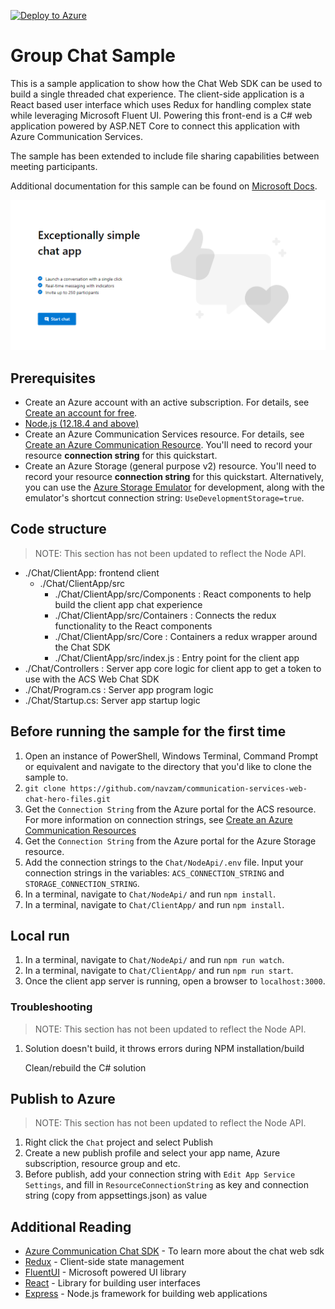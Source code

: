 [![Deploy to Azure](https://aka.ms/deploytoazurebutton)](https://portal.azure.com/#create/Microsoft.Template/uri/https%3A%2F%2Fraw.githubusercontent.com%2FAzure-Samples%2Fcommunication-services-web-chat-hero%2Fmain%2Fdeploy%2Fazuredeploy.json)

# Group Chat Sample

This is a sample application to show how the Chat Web SDK can be used to build a single threaded chat experience. 
The client-side application is a React based user interface which uses Redux for handling complex state while leveraging Microsoft Fluent UI. 
Powering this front-end is a C# web application powered by ASP.NET Core to connect this application with Azure Communication Services.

The sample has been extended to include file sharing capabilities between meeting participants.

Additional documentation for this sample can be found on [Microsoft Docs](https://docs.microsoft.com/en-us/azure/communication-services/samples/chat-hero-sample).

![Homepage](./Media/homepage-sample-chat.png)

## Prerequisites

- Create an Azure account with an active subscription. For details, see [Create an account for free](https://azure.microsoft.com/free/?WT.mc_id=A261C142F).
- [Node.js (12.18.4 and above)](https://nodejs.org/en/download/)
- Create an Azure Communication Services resource. For details, see [Create an Azure Communication Resource](https://docs.microsoft.com/en-us/azure/communication-services/quickstarts/create-communication-resource). You'll need to record your resource **connection string** for this quickstart.
- Create an Azure Storage (general purpose v2) resource. You'll need to record your resource **connection string** for this quickstart. Alternatively, you can use the [Azure Storage Emulator](https://docs.microsoft.com/en-us/azure/storage/common/storage-use-emulator) for development, along with the emulator's shortcut connection string: `UseDevelopmentStorage=true`.

## Code structure

> NOTE: This section has not been updated to reflect the Node API.

- ./Chat/ClientApp: frontend client
  - ./Chat/ClientApp/src
    - ./Chat/ClientApp/src/Components : React components to help build the client app chat experience
    - ./Chat/ClientApp/src/Containers : Connects the redux functionality to the React components
    - ./Chat/ClientApp/src/Core : Containers a redux wrapper around the Chat SDK
    - ./Chat/ClientApp/src/index.js : Entry point for the client app
- ./Chat/Controllers : Server app core logic for client app to get a token to use with the ACS Web Chat SDK
- ./Chat/Program.cs : Server app program logic
- ./Chat/Startup.cs: Server app startup logic

## Before running the sample for the first time

1. Open an instance of PowerShell, Windows Terminal, Command Prompt or equivalent and navigate to the directory that you'd like to clone the sample to.
2. `git clone https://github.com/navzam/communication-services-web-chat-hero-files.git`
3. Get the `Connection String` from the Azure portal for the ACS resource. For more information on connection strings, see [Create an Azure Communication Resources](https://docs.microsoft.com/en-us/azure/communication-services/quickstarts/create-communication-resource)
4. Get the `Connection String` from the Azure portal for the Azure Storage resource.
5. Add the connection strings to the `Chat/NodeApi/.env` file. Input your connection strings in the variables: `ACS_CONNECTION_STRING` and `STORAGE_CONNECTION_STRING`.
6. In a terminal, navigate to `Chat/NodeApi/` and run `npm install`.
7. In a terminal, navigate to `Chat/ClientApp/` and run `npm install`.

## Local run

1. In a terminal, navigate to `Chat/NodeApi/` and run `npm run watch`.
2. In a terminal, navigate to `Chat/ClientApp/` and run `npm run start`.
2. Once the client app server is running, open a browser to `localhost:3000`.

### Troubleshooting

> NOTE: This section has not been updated to reflect the Node API.

1. Solution doesn\'t build, it throws errors during NPM installation/build

    Clean/rebuild the C# solution

## Publish to Azure

> NOTE: This section has not been updated to reflect the Node API.

1. Right click the `Chat` project and select Publish
2. Create a new publish profile and select your app name, Azure subscription, resource group and etc.
3. Before publish, add your connection string with `Edit App Service Settings`, and fill in `ResourceConnectionString` as key and connection string (copy from appsettings.json) as value

## Additional Reading

- [Azure Communication Chat SDK](https://docs.microsoft.com/en-us/azure/communication-services/concepts/chat/sdk-features) - To learn more about the chat web sdk
- [Redux](https://redux.js.org/) - Client-side state management
- [FluentUI](https://developer.microsoft.com/en-us/fluentui#/) - Microsoft powered UI library
- [React](https://reactjs.org/) - Library for building user interfaces
- [Express](https://expressjs.com/) - Node.js framework for building web applications
